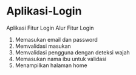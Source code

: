 # Aplikasi-Login
Aplikasi Fitur Login
Alur Fitur Login
1. Memasukan email dan password
2. Memvalidasi masukan
3. Memvalidasi pengguna dengan deteksi wajah
4. Memasukan nama ibu untuk validasi
5. Menampilkan halaman home
